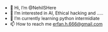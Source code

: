 - 👋 Hi, I’m @NehilSHere
- 👀 I’m interested in AI, Ethical hacking and ..... 
- 🌱 I’m currently learning python intermidiate
- 📫 How to reach me erfan.h.666@gmail.com
